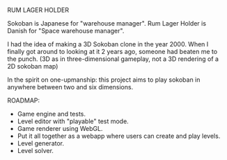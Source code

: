 RUM LAGER HOLDER

Sokoban is Japanese for "warehouse manager". Rum Lager Holder is Danish for "Space warehouse manager".

I had the idea of making a 3D Sokoban clone in the year 2000. When I finally got around to looking at it 2 years ago, someone had beaten me to the punch. (3D as in three-dimensional gameplay, not a 3D rendering of a 2D sokoban map)

In the spirit on one-upmanship: this project aims to play sokoban in anywhere between two and six dimensions.

ROADMAP:

- Game engine and tests.
- Level editor with "playable" test mode.
- Game renderer using WebGL.
- Put it all together as a webapp where users can create and play levels.
- Level generator.
- Level solver.